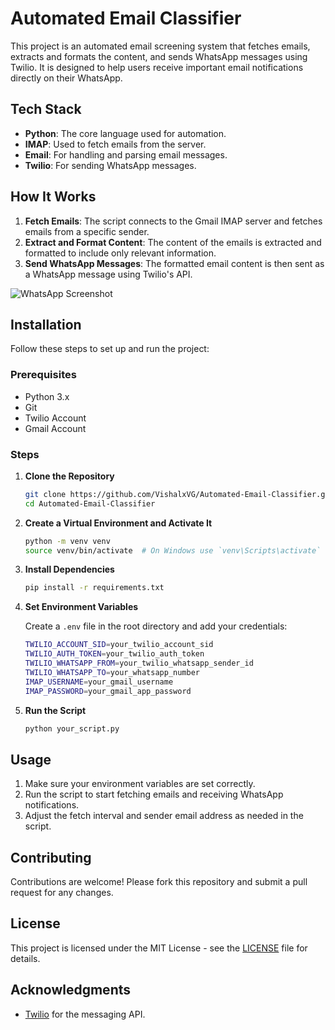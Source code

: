 # Automated Email Classifier

This project is an automated email screening system that fetches emails, extracts and formats the content, and sends WhatsApp messages using Twilio. It is designed to help users receive important email notifications directly on their WhatsApp.

## Tech Stack

- **Python**: The core language used for automation.
- **IMAP**: Used to fetch emails from the server.
- **Email**: For handling and parsing email messages.
- **Twilio**: For sending WhatsApp messages.

## How It Works

1. **Fetch Emails**: The script connects to the Gmail IMAP server and fetches emails from a specific sender.
2. **Extract and Format Content**: The content of the emails is extracted and formatted to include only relevant information.
3. **Send WhatsApp Messages**: The formatted email content is then sent as a WhatsApp message using Twilio's API.

![WhatsApp Screenshot]([path_to_your_image.png](https://github.com/VishalxVG/Automated-Email-Classifier/blob/main/img1.jpg))

## Installation

Follow these steps to set up and run the project:

### Prerequisites

- Python 3.x
- Git
- Twilio Account
- Gmail Account

### Steps

1. **Clone the Repository**

    ```sh
    git clone https://github.com/VishalxVG/Automated-Email-Classifier.git
    cd Automated-Email-Classifier
    ```

2. **Create a Virtual Environment and Activate It**

    ```sh
    python -m venv venv
    source venv/bin/activate  # On Windows use `venv\Scripts\activate`
    ```

3. **Install Dependencies**

    ```sh
    pip install -r requirements.txt
    ```

4. **Set Environment Variables**

    Create a `.env` file in the root directory and add your credentials:

    ```sh
    TWILIO_ACCOUNT_SID=your_twilio_account_sid
    TWILIO_AUTH_TOKEN=your_twilio_auth_token
    TWILIO_WHATSAPP_FROM=your_twilio_whatsapp_sender_id
    TWILIO_WHATSAPP_TO=your_whatsapp_number
    IMAP_USERNAME=your_gmail_username
    IMAP_PASSWORD=your_gmail_app_password
    ```

5. **Run the Script**

    ```sh
    python your_script.py
    ```

## Usage

1. Make sure your environment variables are set correctly.
2. Run the script to start fetching emails and receiving WhatsApp notifications.
3. Adjust the fetch interval and sender email address as needed in the script.

## Contributing

Contributions are welcome! Please fork this repository and submit a pull request for any changes.

## License

This project is licensed under the MIT License - see the [LICENSE](LICENSE) file for details.

## Acknowledgments

- [Twilio](https://www.twilio.com/) for the messaging API.


